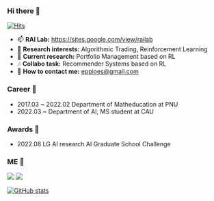 ### Hi there 👋

[![Hits](https://hits.seeyoufarm.com/api/count/incr/badge.svg?url=https%3A%2F%2Fgithub.com%2FYang-HyunJun&count_bg=%2379C83D&title_bg=%23555555&icon=&icon_color=%23E7E7E7&title=hits&edge_flat=false)](https://hits.seeyoufarm.com)

- 📫 **RAI Lab:** https://sites.google.com/view/railab
- 🔭 **Research interests:** Algorithmic Trading, Reinforcement Learning
- 🌱 **Current research:** Portfolio Management based on RL 
- :notes: **Collabo task:** Recommender Systems based on RL 
- 🤔 **How to contact me:** eppioes@gmail.com <br/>

### Career :school:
- 2017.03 ~ 2022.02 Department of Matheducation at PNU
- 2022.03 ~         Department of AI, MS student at CAU

### Awards :mega:
- 2022.08 LG AI research AI Graduate School Challenge

### ME 💬
<a href="https://www.notion.so/4ced5dfb89f44f7dbcef2db8faa058fb" target="_blank"><img src="https://img.shields.io/badge/Notion-000000?style=flat square&logo=Notion&logoColor=white"/></a>
<a href="eppioes@gmail.com" target="_blank"><img src="https://img.shields.io/badge/Gmail-EA4335?style=flat-square&logo=Gmail&logoColor=white"/></a>

[![GitHub stats](https://github-readme-stats.vercel.app/api?username=Yang-Hyun-Jun)](https://github.com/anuraghazra/github-readme-stats)

<!--
<img src="https://img.shields.io/badge/Pytorch-EE4C2C?style=flat square&logo=Pytorch&logoColor=white"/></a>
<img src="https://img.shields.io/badge/TensorFlow-FF6F00?style=flat square&logo=TensorFlow&logoColor=white"/></a>
<img src="https://img.shields.io/badge/Python-3776AB?style=flat square&logo=Python&logoColor=white"/></a>
//<img src="https://img.shields.io/badge/MySQL-4479A1?style=flat square&logo=MySQL&logoColor=white"/></a>
//<img src="https://img.shields.io/badge/Amazon AWS-232F3E?style=flat square&logo=Amazon AWS&logoColor=white"/></a>

-->

